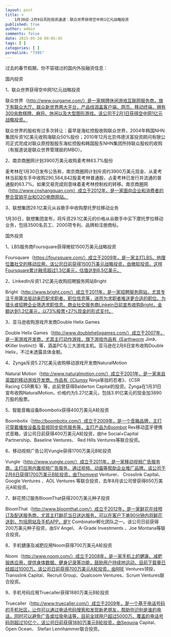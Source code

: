 ```yaml
---
layout: post
title: >
    1月30日-2月9日风险投资速递：联众世界获得空中网1亿元战略投资
published: true
author: admin
comments: false
date: 2015-05-20 09:05:45
tags: [ ]
categories: [ ]
permalink: "7395"
---
```



过去的春节假期，你不容错过的国内外投融资信息：

国内投资

1、联众世界获得空中网1亿元战略投资

联众世界（http://www.ourgame.com/）是一家棋牌休闲游戏互联网服务商，旗下有联众大厅、联众新世界两大平台，产品线涵盖客户端、网页、移动终端，拥有300余款棋牌、麻将、休闲以及大型图形游戏。该公司于2月1日获得空中网1亿元战略投资。

联众世界的股权有过多次转让：最早是海虹控股收购联众世界，2004年韩国NHN集团斥资1亿美元收购海联众50%股份；2010年12月北京伟德沃富投资顾问有限公司正式完成对联众原控股股东海虹控股和韩国股东NHN集团所持联众股权的收购（有报道说是联众世界管理层的MBO）。

2、南京商圈网计划3900万美元收购麦考林63.7%股份

麦考林在1月30日发布公告称，南京商圈网计划斥资约3900万美元现金、从麦考林当前股东手中收购290,564,842股麦考林普通股，占麦考林已发行并流通的普通股的63.7%。如果交易完成则意味着麦考林控制权的转移。南京商圈网（http://www.cnshangquan.com）成立于2012年，是一家面向企业和消费者的整合营销平台和O2O电商网站。

3、联想集团29.1亿美元从谷歌手中收购摩托罗拉移动业务

1月30日，联想集团宣布，将斥资29.1亿美元的价格从谷歌手中买下摩托罗拉移动业务，包括3500名员工、2000项专利、品牌和注册商标。

国外投资

1、LBS服务商Foursquare获得微软1500万美元战略投资

Foursquare（https://foursquare.com/）成立于2009年，是一家主打LBS、地理位置社交的移动应用，该公司日前获得1500万美元战略投资，由微软投资。这样Foursquare累计融资超过1.3亿美元，估值达到6.5亿美元。

2、LinkedIn斥资1.2亿美元收购招聘服务网站Bright

Bright（http://www.bright.com/）成立于2011年，是一家招聘服务网站，尤其专注于用算法驱动来匹配求职者、职位信息等，进而为求职者推送更合适的职位、为猎头或招聘企业筛选求职信息。商业社交服务商LinkeIn日前宣布收购Bright，金额达到1.2亿美元，以73%股票+27%现金的形式支付。

3、亚马逊收购游戏开发商Double Helix Games

Double Helix Games（http://www.doublehelixgames.com/）成立于2007年，是一家游戏开发商，尤其主打动作游戏，旗下游戏作品有《Earthworm Jim》、《Killer Instinct》等，涵盖PC与三大游戏主机。亚马逊在2月6日宣布收购Double Helix，不过未透露具体金额。

4、Zynga斥资5.27亿美元收购移动游戏开发商NaturalMotion

Natural Motion（http://www.naturalmotion.com/）成立于2001年，是一家来自英国的移动游戏开发商，作品有《Clumsy Ninja笨拙的忍者》、《CSR Racing CSR赛车》等，此前曾获得Balderton Capital的投资。Zynga在1月31日宣布收购NaturalMotion，价格约为5.27亿美元，包括3.91亿美元的现金加3890万股的股票。

5、智能音箱设备Boombotix获得400万美元A轮投资

Boombotix（http://boombotix.com/）成立于2009年，是一个音箱品牌，主打可穿戴播放设备及音频同步软件服务等，主打产品为Boombot Rex移动蓝牙便携式音箱，该公司日前获得400万美元A轮投资，由he Social+Capital Partnership、Baseline Ventures、 Red Hills Ventures等联合投资。

6、移动视频广告公司Vungle获得1700万美元B轮投资

Vungle（http://www.vungle.com/）成立于2011年，是一家移动视频广告服务商，主打应用内置视频广告服务，通过视频、动画等帮助企业推广品牌。该公司于2月6日获得1700万美元B轮投资，由Thomvest Venturer、 Crosslink Capital、 Google Ventures 、AOL Ventures 等联合投资，去年8月该公司曾获得650万美元A轮投资。

7、鲜花预订服务BloomThat获得200万美元种子投资

BloomThat（http://www.bloomthat.com/）成立于2012年，是一家鲜花在线预订及配送服务商，尤其主打鲜花当日送达服务，可以在客户下单90分钟内将鲜花送到，包括网站及手机APP，是Y Combinator孵化团队之一。该公司日前获得200万美元种子投资，由SV Angel、 A-Grade Investments 、Joe Montana等联合投资。

8、手机健康及减肥应用Noom获得700万美元A轮投资

Noom（http://www.noom.com/）成立于2008年，是一家手机上的健康、减肥锻炼应用，提供身体数据、健身记录等功能，鼓励用户持续地运动，目前下载量已经超过1000万。该公司日前获得700万美元A轮投资，由RRE Ventures领投，Transslink Capital、Recruit Group、Qualcoom Ventures、Scrum Ventures联合投资。

9、手机号码应用Truecaller获得1880万美元B轮投资

Truecaller（http://www.truecaller.com/）成立于2009年，是一个基于电话号码的手机社区，让你可以通过电话号码搜索和发现新老朋友，帮助你识别是谁的电话，同时可以避免广告或垃圾电话等，目前全球用户超过5000万、覆盖的电话号码则超过10亿个，该公司日前获得1880万美元B轮投资，由Sequoia Capital、 Open Ocean、 Stefan Lennhammer联合投资。